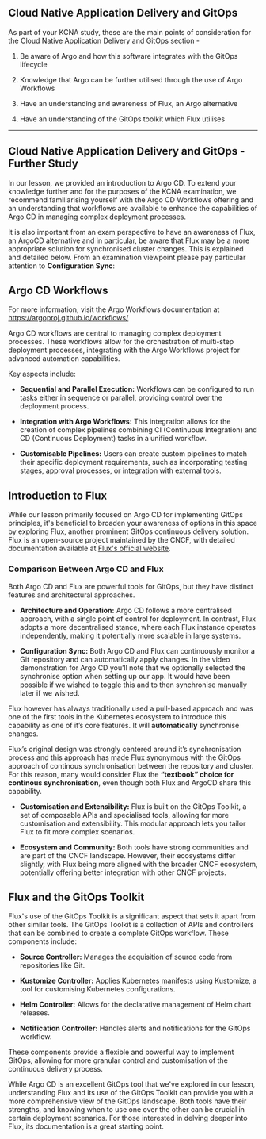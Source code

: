 ## Cloud Native Application Delivery and GitOps

As part of your KCNA study, these are the main points of consideration for the Cloud Native Application Delivery and GitOps section -

1. Be aware of Argo and how this software integrates with the GitOps lifecycle

2. Knowledge that Argo can be further utilised through the use of Argo Workflows

3. Have an understanding and awareness of Flux, an Argo alternative

4. Have an understanding of the GitOps toolkit which Flux utilises

** ** 

## Cloud Native Application Delivery and GitOps - Further Study

In our lesson, we provided an introduction to Argo CD. To extend your knowledge further and for the purposes of the KCNA examination, we recommend familiarising yourself with the Argo CD Workflows offering and an understanding that workflows are available to enhance the capabilities of Argo CD in managing complex deployment processes.

It is also important from an exam perspective to have an awareness of Flux, an ArgoCD alternative and in particular, be aware that Flux may be a more appropriate solution for synchronised cluster changes. This is explained and detailed below. From an examination viewpoint please pay particular attention to **Configuration Sync**:

## Argo CD Workflows
For more information, visit the Argo Workflows documentation at https://argoproj.github.io/workflows/

Argo CD workflows are central to managing complex deployment processes. These workflows allow for the orchestration of multi-step deployment processes, integrating with the Argo Workflows project for advanced automation capabilities.

Key aspects include:

- **Sequential and Parallel Execution:** Workflows can be configured to run tasks either in sequence or parallel, providing control over the deployment process.

- **Integration with Argo Workflows:** This integration allows for the creation of complex pipelines combining CI (Continuous Integration) and CD (Continuous Deployment) tasks in a unified workflow.

- **Customisable Pipelines:** Users can create custom pipelines to match their specific deployment requirements, such as incorporating testing stages, approval processes, or integration with external tools.

## Introduction to Flux
While our lesson primarily focused on Argo CD for implementing GitOps principles, it's beneficial to broaden your awareness of options in this space by exploring Flux, another prominent GitOps continuous delivery solution. Flux is an open-source project maintained by the CNCF, with detailed documentation available at [Flux's official website](https://fluxcd.io/).

### Comparison Between Argo CD and Flux
Both Argo CD and Flux are powerful tools for GitOps, but they have distinct features and architectural approaches.

- **Architecture and Operation:** Argo CD follows a more centralised approach, with a single point of control for deployment. In contrast, Flux adopts a more decentralised stance, where each Flux instance operates independently, making it potentially more scalable in large systems.

- **Configuration Sync:** Both Argo CD and Flux can continuously monitor a Git repository and can automatically apply changes. In the video demonstration for Argo CD you’ll note that we optionally selected the synchronise option when setting up our app. It would have been possible if we wished to toggle this and to then synchronise manually later if we wished.

Flux however has always traditionally used a pull-based approach and was one of the first tools in the Kubernetes ecosystem to introduce this capability as one of it’s core features. It will **automatically** synchronise changes.

Flux’s original design was strongly centered around it’s synchronisation process and this approach has made Flux synonymous with the GitOps approach of continous synchronisation between the repository and cluster. For this reason, many would consider Flux the **“textbook” choice for continous synchronisation**, even though both Flux and ArgoCD share this capability.

- **Customisation and Extensibility:** Flux is built on the GitOps Toolkit, a set of composable APIs and specialised tools, allowing for more customisation and extensibility. This modular approach lets you tailor Flux to fit more complex scenarios.

- **Ecosystem and Community:** Both tools have strong communities and are part of the CNCF landscape. However, their ecosystems differ slightly, with Flux being more aligned with the broader CNCF ecosystem, potentially offering better integration with other CNCF projects.

## Flux and the GitOps Toolkit
Flux's use of the GitOps Toolkit is a significant aspect that sets it apart from other similar tools. The GitOps Toolkit is a collection of APIs and controllers that can be combined to create a complete GitOps workflow. These components include:

- **Source Controller:** Manages the acquisition of source code from repositories like Git.

- **Kustomize Controller:** Applies Kubernetes manifests using Kustomize, a tool for customising Kubernetes configurations.

- **Helm Controller:** Allows for the declarative management of Helm chart releases.

- **Notification Controller:** Handles alerts and notifications for the GitOps workflow.

These components provide a flexible and powerful way to implement GitOps, allowing for more granular control and customisation of the continuous delivery process.

While Argo CD is an excellent GitOps tool that we've explored in our lesson, understanding Flux and its use of the GitOps Toolkit can provide you with a more comprehensive view of the GitOps landscape. Both tools have their strengths, and knowing when to use one over the other can be crucial in certain deployment scenarios. For those interested in delving deeper into Flux, its documentation is a great starting point.